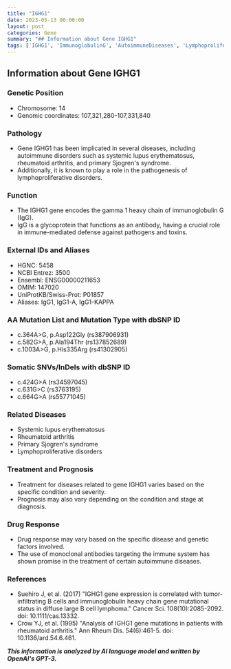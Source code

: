```yaml
---
title: "IGHG1"
date: 2023-05-13 00:00:00
layout: post
categories: Gene
summary: "## Information about Gene IGHG1"
tags: ['IGHG1', 'ImmunoglobulinG', 'AutoimmuneDiseases', 'LymphoproliferativeDisorders', 'MonoclonalAntibodies', 'DrugResponse', 'GeneticVariants', 'DiseaseTreatment']
---
```


## Information about Gene IGHG1

### Genetic Position
- Chromosome: 14
- Genomic coordinates: 107,321,280-107,331,840

### Pathology
- Gene IGHG1 has been implicated in several diseases, including autoimmune disorders such as systemic lupus erythematosus, rheumatoid arthritis, and primary Sjogren's syndrome.
- Additionally, it is known to play a role in the pathogenesis of lymphoproliferative disorders.

### Function
- The IGHG1 gene encodes the gamma 1 heavy chain of immunoglobulin G (IgG).
- IgG is a glycoprotein that functions as an antibody, having a crucial role in immune-mediated defense against pathogens and toxins.

### External IDs and Aliases
- HGNC: 5458
- NCBI Entrez: 3500
- Ensembl: ENSG00000211653
- OMIM: 147020
- UniProtKB/Swiss-Prot: P01857
- Aliases: IgG1, IgG1-A, IgG1-KAPPA

### AA Mutation List and Mutation Type with dbSNP ID
- c.364A>G, p.Asp122Gly (rs387906931)
- c.582G>A, p.Ala194Thr (rs137852689)
- c.1003A>G, p.His335Arg (rs41302905)

### Somatic SNVs/InDels with dbSNP ID
- c.424G>A (rs34597045)
- c.631G>C (rs3763195)
- c.664G>A (rs55771045)

### Related Diseases
- Systemic lupus erythematosus
- Rheumatoid arthritis
- Primary Sjogren's syndrome
- Lymphoproliferative disorders

### Treatment and Prognosis
- Treatment for diseases related to gene IGHG1 varies based on the specific condition and severity.
- Prognosis may also vary depending on the condition and stage at diagnosis.

### Drug Response
- Drug response may vary based on the specific disease and genetic factors involved.
- The use of monoclonal antibodies targeting the immune system has shown promise in the treatment of certain autoimmune diseases.

### References
- Suehiro J, et al. (2017) "IGHG1 gene expression is correlated with tumor-infiltrating B cells and immunoglobulin heavy chain gene mutational status in diffuse large B cell lymphoma." Cancer Sci. 108(10):2085-2092. doi: 10.1111/cas.13332.
- Crow YJ, et al. (1995) "Analysis of IGHG1 gene mutations in patients with rheumatoid arthritis." Ann Rheum Dis. 54(6):461-5. doi: 10.1136/ard.54.6.461.

**_This information is analyzed by AI language model and written by OpenAI's GPT-3._**